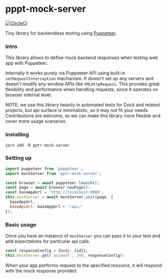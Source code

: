 # pppt-mock-server

[![CircleCI](https://circleci.com/gh/getdock/pptr-mock-server.svg?style=shield)](https://circleci.com/gh/getdock/pptr-mock-server)

Tiny library for backendless testing using [Puppeteer](https://pptr.dev/).

### Intro

This library allows to define mock backend responses when testing web app with
Puppeteer.

Internally it works purely via Puppeteer API using built-in
`setRequestInterception` mechanism. It doesn't set up any servers and doesn't
modify any window APIs like `XMLHttpRequest`. This provides great flexibility
and performance when handling requests, since it operates on browser internal
level.

NOTE: we use this library heavily in automated tests for Dock and related
projects, but api surface is minimalistic, so it may not fit your needs.
Contributions are welcome, so we can make this library more flexible and cover
more usage scenarios.

### Installing

```
yarn add -D pptr-mock-server
```

### Setting up

```JavaScript
import puppeteer from 'puppeteer';
import mockServer from 'pptr-mock-server';

const browser = await puppeteer.launch();
const page = await browser.newPage();
const baseAppUrl = 'http://localhost:8000';
this.mockServer = await mockServer.init(page, {
  baseAppUrl,
  baseApiUrl: baseAppUrl + '/api/'
});
```

### Basic usage

Once you have an instance of `mockServer` you can pass it to your test and add
expectations for particular api calls.

```JavaScript
const responseConfig = {body: {id}};
this.mockServer.get('account', 200, responseConfig);
```

When your app performs request to the specified resource, it will respond with
the mock response provided.

